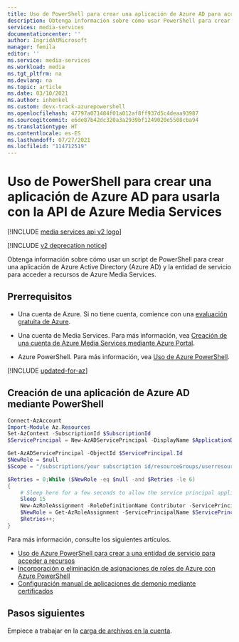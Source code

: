 ```yaml
---
title: Uso de PowerShell para crear una aplicación de Azure AD para acceder a la API de Azure Media Services | Microsoft Docs
description: Obtenga información sobre cómo usar PowerShell para crear una aplicación de Azure Active Directory (Azure AD) y configurarla para acceder a la API de Azure Media Services.
services: media-services
documentationcenter: ''
author: IngridAtMicrosoft
manager: femila
editor: ''
ms.service: media-services
ms.workload: media
ms.tgt_pltfrm: na
ms.devlang: na
ms.topic: article
ms.date: 03/10/2021
ms.author: inhenkel
ms.custom: devx-track-azurepowershell
ms.openlocfilehash: 47797a071484f01a012af8ff937d5c4deaa93987
ms.sourcegitcommit: e6de87b42dc320a3a2939bf1249020e5508cba94
ms.translationtype: HT
ms.contentlocale: es-ES
ms.lasthandoff: 07/27/2021
ms.locfileid: "114712519"
---
```

# <a name="use-powershell-to-create-an-azure-ad-app-to-use-with-the-azure-media-services-api"></a>Uso de PowerShell para crear una aplicación de Azure AD para usarla con la API de Azure Media Services

[!INCLUDE [media services api v2 logo](./includes/v2-hr.md)]

[!INCLUDE [v2 deprecation notice](../latest/includes/v2-deprecation-notice.md)]

Obtenga información sobre cómo usar un script de PowerShell para crear una aplicación de Azure Active Directory (Azure AD) y la entidad de servicio para acceder a recursos de Azure Media Services.  

## <a name="prerequisites"></a>Prerrequisitos

- Una cuenta de Azure. Si no tiene cuenta, comience con una [evaluación gratuita de Azure](https://azure.microsoft.com/pricing/free-trial/). 
- Una cuenta de Media Services. Para más información, vea [Creación de una cuenta de Azure Media Services mediante Azure Portal](media-services-portal-create-account.md).

- Azure PowerShell. Para más información, vea [Uso de Azure PowerShell](/powershell/azure/).

[!INCLUDE [updated-for-az](../../../includes/updated-for-az.md)]

## <a name="create-an-azure-ad-app-by-using-powershell"></a>Creación de una aplicación de Azure AD mediante PowerShell  

```powershell
Connect-AzAccount
Import-Module Az.Resources
Set-AzContext -SubscriptionId $SubscriptionId
$ServicePrincipal = New-AzADServicePrincipal -DisplayName $ApplicationDisplayName -Password $Password

Get-AzADServicePrincipal -ObjectId $ServicePrincipal.Id 
$NewRole = $null
$Scope = "/subscriptions/your subscription id/resourceGroups/userresourcegroup/providers/microsoft.media/mediaservices/your media account"

$Retries = 0;While ($NewRole -eq $null -and $Retries -le 6)
{
    # Sleep here for a few seconds to allow the service principal application to become active (usually, it will take only a couple of seconds)
    Sleep 15
    New-AzRoleAssignment -RoleDefinitionName Contributor -ServicePrincipalName $ServicePrincipal.ApplicationId -Scope $Scope | Write-Verbose -ErrorAction SilentlyContinue
    $NewRole = Get-AzRoleAssignment -ServicePrincipalName $ServicePrincipal.ApplicationId -ErrorAction SilentlyContinue
    $Retries++;
}
```

Para más información, consulte los siguientes artículos.

- [Uso de Azure PowerShell para crear a una entidad de servicio para acceder a recursos](../../active-directory/develop/howto-authenticate-service-principal-powershell.md)
- [Incorporación o eliminación de asignaciones de roles de Azure con Azure PowerShell](../../role-based-access-control/role-assignments-powershell.md)
- [Configuración manual de aplicaciones de demonio mediante certificados](https://github.com/azure-samples/active-directory-dotnetcore-daemon-v2)

## <a name="next-steps"></a>Pasos siguientes

Empiece a trabajar en la [carga de archivos en la cuenta](media-services-portal-upload-files.md).
